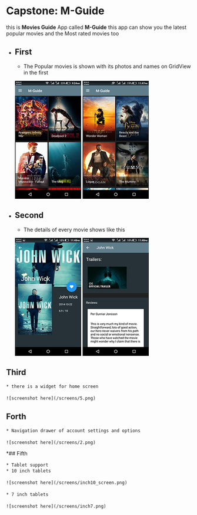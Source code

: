 # Capstone: M-Guide
this is __Movies Guide__ App called **M-Guide**
	this app can show you the latest popular movies and the Most rated movies too 
	
* ## First
	
	* The Popular movies is shown with its photos and names on GridView in the first 

	![screenshot here](/screens/1.png)
	![screenshot here](/screens/11.png)
	
* ## Second

	* The details of every movie shows like this

	![screenshot here](/screens/3.png)
	![screenshot here](/screens/4.png)

## Third

	* there is a widget for home screen
	
	![screenshot here](/screens/5.png)
	
## Forth

	* Navigation drawer of account settings and options 

	![screenshot here](/screens/2.png)

*## Fifth

	* Tablet support
	* 10 inch tablets
	
	![screenshot here](/screens/inch10_screen.png)
	
	* 7 inch tablets
	
	![screenshot here](/screens/inch7.png) 
	
	
	
	